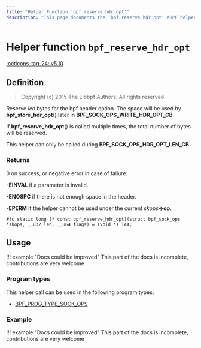 ```yaml
---
title: "Helper Function 'bpf_reserve_hdr_opt'"
description: "This page documents the 'bpf_reserve_hdr_opt' eBPF helper function, including its defintion, usage, program types that can use it, and examples."
---
```

# Helper function `bpf_reserve_hdr_opt`

<!-- [FEATURE_TAG](bpf_reserve_hdr_opt) -->
[:octicons-tag-24: v5.10](https://github.com/torvalds/linux/commit/0813a841566f0962a5551be7749b43c45f0022a0)
<!-- [/FEATURE_TAG] -->

## Definition

> Copyright (c) 2015 The Libbpf Authors. All rights reserved.


<!-- [HELPER_FUNC_DEF] -->
Reserve _len_ bytes for the bpf header option.  The space will be used by **bpf_store_hdr_opt**() later in **BPF_SOCK_OPS_WRITE_HDR_OPT_CB**.

If **bpf_reserve_hdr_opt**() is called multiple times, the total number of bytes will be reserved.

This helper can only be called during **BPF_SOCK_OPS_HDR_OPT_LEN_CB**.



### Returns

0 on success, or negative error in case of failure:

**-EINVAL** if a parameter is invalid.

**-ENOSPC** if there is not enough space in the header.

**-EPERM** if the helper cannot be used under the current _skops_**->op**.

`#!c static long (* const bpf_reserve_hdr_opt)(struct bpf_sock_ops *skops, __u32 len, __u64 flags) = (void *) 144;`
<!-- [/HELPER_FUNC_DEF] -->

## Usage

!!! example "Docs could be improved"
    This part of the docs is incomplete, contributions are very welcome

### Program types

This helper call can be used in the following program types:

<!-- DO NOT EDIT MANUALLY -->
<!-- [HELPER_FUNC_PROG_REF] -->
 * [BPF_PROG_TYPE_SOCK_OPS](../program-type/BPF_PROG_TYPE_SOCK_OPS.md)
<!-- [/HELPER_FUNC_PROG_REF] -->

### Example

!!! example "Docs could be improved"
    This part of the docs is incomplete, contributions are very welcome
